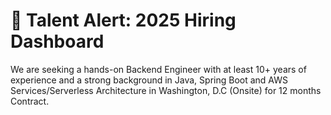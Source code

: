 # 📍 Talent Alert: 2025 Hiring Dashboard
We are seeking a hands-on Backend Engineer with at least 10+ years of experience and a strong background in Java, Spring Boot and AWS Services/Serverless Architecture in  Washington, D.C (Onsite) for 12 months Contract.
